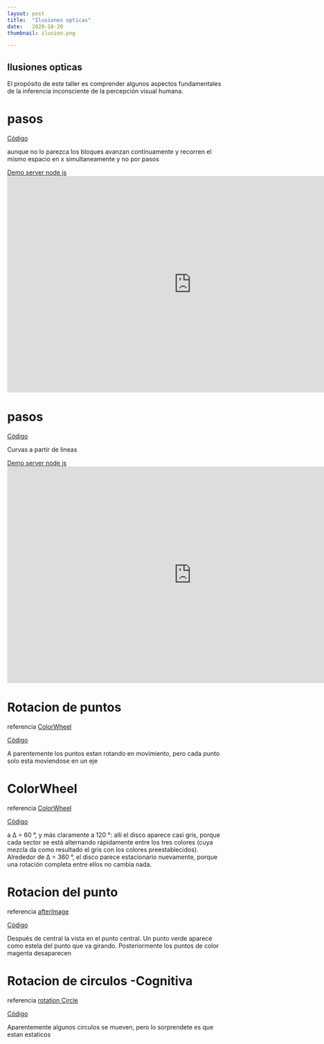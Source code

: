 ```yaml
---
layout: post
title:  "Ilusiones opticas"
date:   2020-10-20
thumbnail: ilusion.png

---
```


## Ilusiones opticas

El propósito de este taller es comprender algunos aspectos fundamentales de la inferencia inconsciente de la percepción visual humana.





<script src="https://cdnjs.cloudflare.com/ajax/libs/processing.js/1.4.8/processing.min.js"></script>
<body>
    <h1>pasos</h1>   
    <a href="https://github.com/visualcomputingcoders/serverP5/blob/master/pasos/sketch.js" target="_blank"> Código </a>
    <p> aunque no lo parezca los bloques avanzan continuamente y recorren el mismo espacio en x simultaneamente y no por pasos </p>    
    <a href="https://visualcomputing.tk/pasos/index.html" target="_blank"> Demo server node js</a>
     <embed src="https://visualcomputing.tk/pasos/index.html" style="width:850px; height: 500px;">   
<h1>pasos</h1>   
    <a href="https://github.com/visualcomputingcoders/serverP5/blob/master/curvas/sketch.js" target="_blank"> Código </a>
    <p> Curvas a partir de lineas</p>    
    <a href="https://visualcomputing.tk/curvas/index.html" target="_blank"> Demo server node js</a>
     <embed src="https://visualcomputing.tk/curvas/index.html" style="width:850px; height: 500px;">   
     <h1>Rotacion de puntos </h1>
    <p>referencia  <a href="https://michaelbach.de/ot/mot-strob/index.html"  target="_blank"> ColorWheel </a></p>
    <a href="https://github.com/visualcomputingcoders/visualcomputingcoders/blob/master/_projects/ilusiones/angularVelocity.pde" target="_blank"> Código </a>
    <p> A parentemente los puntos estan rotando en movimiento, pero cada punto solo esta moviendose en un eje</p>    
      <canvas data-processing-sources="pointsIlution.pde"></canvas>
    <h1>ColorWheel</h1>
    <p>referencia  <a href="https://michaelbach.de/ot/mot-strob/index.html"  target="_blank"> ColorWheel </a></p>
    <a href="https://github.com/visualcomputingcoders/visualcomputingcoders/blob/master/_projects/ilusiones/angularVelocity.pde" target="_blank"> Código </a>
    <p> a ∆ = 60 °, y más claramente a 120 °: allí el disco aparece casi gris, porque cada sector se está alternando rápidamente entre los tres colores (cuya mezcla da como resultado el gris con los colores preestablecidos). 
    Alrededor de ∆ = 360 °, el disco parece estacionario nuevamente, porque una rotación completa entre ellos no cambia nada.</p>    
      <canvas data-processing-sources="angularVelocity.pde"></canvas>
     <h1> Rotacion del punto </h1>
    <p>referencia  <a href="https://commons.wikimedia.org/wiki/File:Disappearing_dots.gif"  target="_blank">  afterImage </a></p>
    <a href="https://github.com/visualcomputingcoders/visualcomputingcoders/blob/master/_projects/ilusiones/rotatePoint.pde" target="_blank"> Código </a>
    <p> Después de central la vista en el punto central. Un punto verde aparece como estela del punto que va girando. Posteriormente los puntos de color magenta desaparecen  </p> 
   <canvas data-processing-sources="rotatePoint.pde"></canvas>
 <h1> Rotacion de circulos -Cognitiva </h1>
    <p>referencia  <a href="https://es.123rf.com/photo_14568714_optical-illusion-rotation-of-circles-made-from-dried-fruits-apricot-and-pear-isolated-on-blue-backgr.html"  target="_blank"> rotation Circle </a></p>
    <a href="https://github.com/visualcomputingcoders/visualcomputingcoders/blob/master/_projects/ilusiones/rotateCircle.pde" target="_blank"> Código </a>
    <p> Aparentemente algunos circulos se mueven, pero lo sorprendete es que estan estaticos  </p> 
   <canvas data-processing-sources="rotateCircle.pde"></canvas> 

     
</body>




